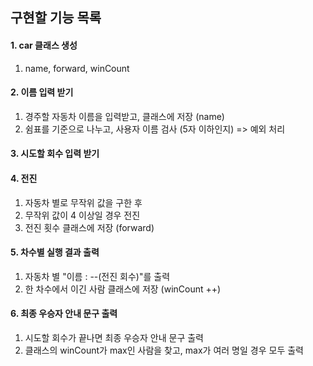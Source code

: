 ## 구현할 기능 목록  

#### 1. car 클래스 생성
1. name, forward, winCount  

#### 2. 이름 입력 받기
1. 경주할 자동차 이름을 입력받고, 클래스에 저장 (name)
2. 쉼표를 기준으로 나누고, 사용자 이름 검사 (5자 이하인지) => 예외 처리

#### 3. 시도할 회수 입력 받기  

#### 4. 전진
1. 자동차 별로 무작위 값을 구한 후
2. 무작위 값이 4 이상일 경우 전진
3. 전진 횟수 클래스에 저장 (forward)

#### 5. 차수별 실행 결과 출력
1. 자동차 별 "이름 : --(전진 회수)"를 출력
2. 한 차수에서 이긴 사람 클래스에 저장 (winCount ++)  

#### 6. 최종 우승자 안내 문구 출력
1. 시도할 회수가 끝나면 최종 우승자 안내 문구 출력
2. 클래스의 winCount가 max인 사람을 찾고, max가 여러 명일 경우 모두 출력